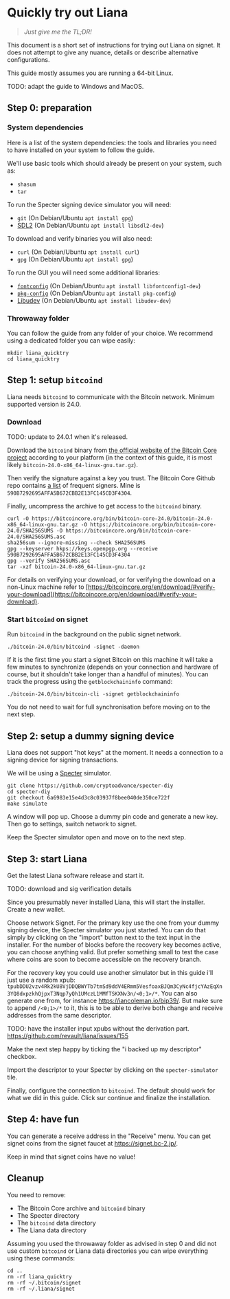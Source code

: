 # Quickly try out Liana

> *Just give me the TL;DR!*

This document is a short set of instructions for trying out Liana on signet. It does not attempt to
give any nuance, details or describe alternative configurations.

This guide mostly assumes you are running a 64-bit Linux.

TODO: adapt the guide to Windows and MacOS.


## Step 0: preparation

### System dependencies

Here is a list of the system dependencies: the tools and libraries you need to have installed on
your system to follow the guide.

We'll use basic tools which should already be present on your system, such as:
- `shasum`
- `tar`

To run the Specter signing device simulator you will need:
- `git` (On Debian/Ubuntu `apt install gpg`)
- [SDL2](https://wiki.libsdl.org/SDL2/FrontPage) (On Debian/Ubuntu `apt install libsdl2-dev`)

To download and verify binaries you will also need:
- `curl` (On Debian/Ubuntu `apt install curl`)
- `gpg` (On Debian/Ubuntu `apt install gpg`)

To run the GUI you will need some additional libraries:
- [`fontconfig`](https://www.freedesktop.org/wiki/Software/fontconfig/) (On Debian/Ubuntu `apt install libfontconfig1-dev`)
- [`pkg-config`](https://www.freedesktop.org/wiki/Software/pkg-config/) (On Debian/Ubuntu `apt install pkg-config`)
- [Libudev](https://www.freedesktop.org/software/systemd/man/libudev.html) (On Debian/Ubuntu `apt install libudev-dev`)

### Throwaway folder

You can follow the guide from any folder of your choice. We recommend using a dedicated folder you
can wipe easily:
```
mkdir liana_quicktry
cd liana_quicktry
```


## Step 1: setup `bitcoind`

Liana needs `bitcoind` to communicate with the Bitcoin network. Minimum supported version is 24.0.

### Download

TODO: update to 24.0.1 when it's released.

Download the `bitcoind` binary from [the official website of the Bitcoin Core
project](https://bitcoincore.org/bin/bitcoin-core-24.0/) according to your platform (in the context
of this guide, it is most likely `bitcoin-24.0-x86_64-linux-gnu.tar.gz`).

Then verify the signature against a key you trust. The Bitcoin Core Github repo contains [a
list](https://github.com/bitcoin/bitcoin/blob/master/contrib/builder-keys/keys.txt) of frequent
signers. Mine is `590B7292695AFFA5B672CBB2E13FC145CD3F4304`.

Finally, uncompress the archive to get access to the `bitcoind` binary.

```
curl -O https://bitcoincore.org/bin/bitcoin-core-24.0/bitcoin-24.0-x86_64-linux-gnu.tar.gz -O https://bitcoincore.org/bin/bitcoin-core-24.0/SHA256SUMS -O https://bitcoincore.org/bin/bitcoin-core-24.0/SHA256SUMS.asc
sha256sum --ignore-missing --check SHA256SUMS
gpg --keyserver hkps://keys.openpgp.org --receive 590B7292695AFFA5B672CBB2E13FC145CD3F4304
gpg --verify SHA256SUMS.asc
tar -xzf bitcoin-24.0-x86_64-linux-gnu.tar.gz
```

For details on verifying your download, or for verifying the download on a non-Linux machine refer
to
[https://bitcoincore.org/en/download/#verify-your-download](https://bitcoincore.org/en/download/#verify-your-download).

### Start `bitcoind` on signet

Run `bitcoind` in the background on the public signet network.
```
./bitcoin-24.0/bin/bitcoind -signet -daemon
```

If it is the first time you start a signet Bitcoin on this machine it will take a few minutes to
synchronize (depends on your connection and hardware of course, but it shouldn't take longer than a
handful of minutes). You can track the progress using the `getblockchaininfo` command:
```
./bitcoin-24.0/bin/bitcoin-cli -signet getblockchaininfo
```

You do not need to wait for full synchronisation before moving on to the next step.


## Step 2: setup a dummy signing device

Liana does not support "hot keys" at the moment. It needs a connection to a signing device for
signing transactions.

We will be using a [Specter](https://github.com/cryptoadvance/specter-diy) simulator.

```
git clone https://github.com/cryptoadvance/specter-diy
cd specter-diy
git checkout 6a6983e15e4d3c8c03937f8bee040de350ce722f
make simulate
```

A window will pop up. Choose a dummy pin code and generate a new key. Then go to settings, switch
network to signet.

Keep the Specter simulator open and move on to the next step.


## Step 3: start Liana

Get the latest Liana software release and start it.

TODO: download and sig verification details

Since you presumably never installed Liana, this will start the installer. Create a new wallet.

Choose network Signet. For the primary key use the one from your dummy signing device, the Specter
simulator you just started. You can do that simply by clicking on the "import" button next to the
text input in the installer. For the number of blocks before the recovery key becomes active, you
can choose anything valid. But prefer something small to test the case where coins are soon to
become accessible on the recovery branch.

For the recovery key you could use another simulator but in this guide i'll just use a random xpub:
`tpubDDU2vzv4Rk2kU8VjDDQBWYTb7tmSd9ddV4ERmm5VesfoaxBJQm3CyNc4fjcYAzEqXn3YQ8dxpzkhQjpxT3Nqp7yQh1UMczL1MMfTSKXNv3n/<0;1>/*`.
You can also generate one from, for instance https://iancoleman.io/bip39/. But make sure to append
`/<0;1>/*` to it, this is to be able to derive both change and receive addresses from the same
descriptor.

TODO: have the installer input xpubs without the derivation part. https://github.com/revault/liana/issues/155

Make the next step happy by ticking the "i backed up my descriptor" checkbox.

Import the descriptor to your Specter by clicking on the `specter-simulator` tile.

Finally, configure the connection to `bitcoind`. The default should work for what we did in this
guide. Click sur continue and finalize the installation.


## Step 4: have fun

You can generate a receive address in the "Receive" menu. You can get signet coins from the signet
faucet at https://signet.bc-2.jp/.

Keep in mind that signet coins have no value!


## Cleanup

You need to remove:
- The Bitcoin Core archive and `bitcoind` binary
- The Specter directory
- The `bitcoind` data directory
- The Liana data directory

Assuming you used the throwaway folder as advised in step 0 and did not use custom `bitcoind` or
Liana data directories you can wipe everything using these commands:
```
cd ..
rm -rf liana_quicktry
rm -rf ~/.bitcoin/signet
rm -rf ~/.liana/signet
```
